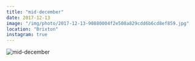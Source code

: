 ```yaml
---
title: "mid-december"
date: 2017-12-13
image: "/img/photo/2017-12-13-90880004f2e508a829cdd6b6cd8ef859.jpg"
location: "Brixton"
instagram: true
---
```


![mid-december](/img/photo/2017-12-13-90880004f2e508a829cdd6b6cd8ef859.jpg)

